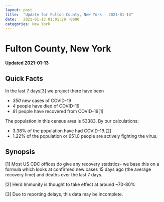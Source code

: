 ```yaml
---
layout: post
title:  "Update for Fulton County, New York - 2021-01-13"
date:   2021-01-13 01:01:29 -0600
categories: New York
---
```


# Fulton County, New York
#### Updated 2021-01-13

## Quick Facts

In the last 7 days[3] we project there have been
- *350* new cases of COVID-19
- *4* people have died of COVID-19
- *81* people have recovered from COVID-19[1]

The population in this census area is 53383. By our calculations:
- 3.38% of the population have had COVID-19.[2]
- 1.22% of the population or 651.0 people are actively fighting the virus.

## Synopsis




[1] Most US CDC offices do give any recovery statistics- we base this on a formula which looks at confirmed new cases
15 days ago (the average recovery time) and deaths over the last 7 days.

[2] Herd Immunity is thought to take effect at around ~70-80%

[3] Due to reporting delays, this data may be incomplete.
 
    
